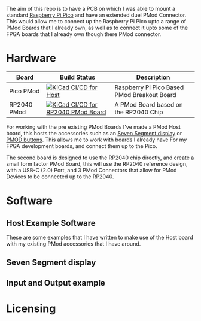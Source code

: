 The aim of this repo is to have a PCB on which I was able to mount a standard
[Raspberry Pi Pico](https://www.raspberrypi.org/products/raspberry-pi-pico/)
and have an extended duel PMod Connector. This would allow me to connect up
the Raspberry Pi Pico upto a range of PMod Boards that I already own, as well
as to connect it upto some of the FPGA boards that I already own though there
PMod connector.

# Hardware

| Board | Build Status | Description |
| --- | --- | --- |
| Pico PMod | [![KiCad CI/CD for Host](https://github.com/jjhorton/Pico_Pmod/actions/workflows/host_kicad.yml/badge.svg)](https://github.com/jjhorton/Pico_Pmod/actions/workflows/host_kicad.yml) | Raspberry Pi Pico Based PMod Breakout Board |
| RP2040 PMod | [![KiCad CI/CD for RP2040 PMod Board](https://github.com/jjhorton/Pico_Pmod/actions/workflows/custom_kicad.yml/badge.svg)](https://github.com/jjhorton/Pico_Pmod/actions/workflows/custom_kicad.yml) | A PMod Board based on the RP2040 Chip |

For working with the pre existing PMod Boards I've made a PMod Host board,
this hosts the accessories such as an [Seven Segment display]() or
[PMOD buttons](). This allows me to work with boards I already have For
my FPGA development boards, and connect them up to the Pico.

The second board is designed to use the RP2040 chip directly, and create a small form factor PMod Board, this will use the RP2040 reference design, with a USB-C (2.0) Port, and 3 PMod Connectors that allow for PMod Devices to be connected up to the RP2040.

# Software

## Host Example Software
These are some examples that I have written to make use of the Host board with
my existing PMod accessories that I have around.

## Seven Segment display

## Input and Output example

# Licensing
